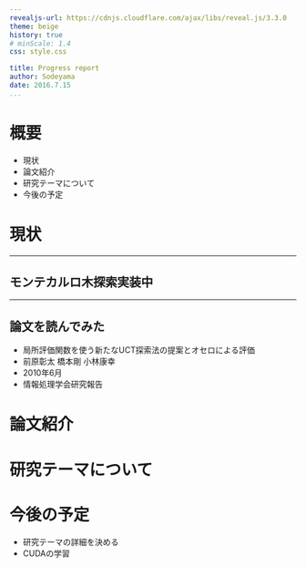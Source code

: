 ```yaml
---
revealjs-url: https://cdnjs.cloudflare.com/ajax/libs/reveal.js/3.3.0
theme: beige
history: true
# minScale: 1.4
css: style.css

title: Progress report
author: Sodeyama
date: 2016.7.15
...
```


# 概要
 - 現状
 - 論文紹介
 - 研究テーマについて
 - 今後の予定

# 現状
-----------
## モンテカルロ木探索実装中
-----------
## 論文を読んでみた
 - 局所評価関数を使う新たなUCT探索法の提案とオセロによる評価
 - 前原彰太 橋本剛 小林康幸
 - 2010年6月
 - 情報処理学会研究報告

# 論文紹介

# 研究テーマについて

# 今後の予定
 - 研究テーマの詳細を決める
 - CUDAの学習


 